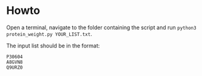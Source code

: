 # Howto
Open a terminal, navigate to the folder containing the script and run `python3 protein_weight.py YOUR_LIST.txt`.

The input list should be in the format:
```
P30604
A8GVN8
Q9URZ0
```
